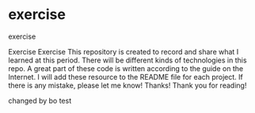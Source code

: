 exercise
========

exercise

Exercise
Exercise
This repository is created to record and share what I learned at this period.
There will be different kinds of technologies in this repo. A great part of these code is written according to the guide on the Internet. I will add these resource to the README file for each project.
If there is any mistake, please let me know! Thanks!
Thank you for reading!

changed by bo
test
